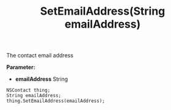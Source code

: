 ﻿---
uid: crmscript_ref_NSContact_SetEmailAddress
title: SetEmailAddress(String emailAddress)
intellisense: NSContact.SetEmailAddress
keywords: NSContact, GetEmailAddress
so.topic: reference
---

The contact email address

**Parameter:** 
 - **emailAddress** String

```crmscript
NSContact thing;
String emailAddress;
thing.SetEmailAddress(emailAddress);
```

